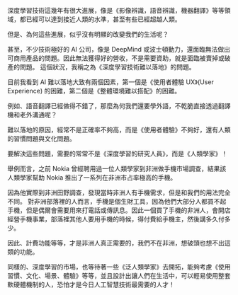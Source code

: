 
深度學習技術這幾年有很大進展，像是《影像辨識，語音辨識，機器翻譯》等等領域，都已經可以達到接近人類的水準，甚至有些已經超越人類。

但是、為何這些進展，似乎沒有明顯的改變我們的生活呢？

甚至，不少技術極好的 AI 公司，像是 DeepMind 或波士頓動力，還面臨無法做出可商用產品的問題。因此無法獲得好的營收，不是需要資助，就是面臨被賣掉或破產的問題。
這個狀況，我稱之為《深度學習技術難以落地》的問題。

目前我看到 AI 難以落地大致有兩個因素，第一個是《使用者體驗 UX》(User Experience) 的困難，第二個是《整體環境難以搭配》的困難。

例如、語音翻譯已經做得不錯了，那麼為何我們還要學外語，不乾脆直接透過翻譯機和老外溝通呢？

難以落地的原因，經常不是正確率不夠高，而是《使用者體驗》不夠好，還有人類的習慣問題與文化問題。

要解決這些問題，需要的常常不是《深度學習的研究人員》，而是《人類學家》！

舉例而言，之前 Nokia 曾經聘用過一位人類學家到非洲做手機市場調查，結果該人類學家幫助 Nokia 推出了一系列在非洲市占率極高的手機。

因為他實際到非洲田野調查，發現當時非洲人有手機需求，但是和我們的用法完全不同。
對非洲部落裡的人而言，手機是個生財工具，因為他們大部分人都買不起手機，但是偶爾會需要用來打電話或傳訊息。因此一個買了手機的非洲人，會開店經營手機事業，部落裡其他人要用手機的時候，得付費給手機主，然後講多久付多少。

因此、計費功能等等，才是非洲人真正需要的，我們不在非洲，想破頭也想不出這類的功能。

同樣的、深度學習的市場，也等待著一些《泛人類學家》去開拓，能夠考慮《使用習慣、文化、場景、體驗》等等，並且設計出讓人們在生活中，可以輕易使用整套軟硬體機制的人，恐怕才是今日人工智慧技術最需要的人才！

